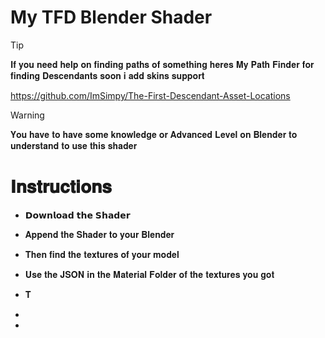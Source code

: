 # My TFD Blender Shader 


> [!TIP]
> 𝐈𝐟 𝐲𝐨𝐮 𝐧𝐞𝐞𝐝 𝐡𝐞𝐥𝐩 𝐨𝐧 𝐟𝐢𝐧𝐝𝐢𝐧𝐠 𝐩𝐚𝐭𝐡𝐬 𝐨𝐟 𝐬𝐨𝐦𝐞𝐭𝐡𝐢𝐧𝐠 𝐡𝐞𝐫𝐞𝐬 𝐌𝐲 𝐏𝐚𝐭𝐡 𝐅𝐢𝐧𝐝𝐞𝐫 𝐟𝐨𝐫 𝐟𝐢𝐧𝐝𝐢𝐧𝐠 𝐃𝐞𝐬𝐜𝐞𝐧𝐝𝐚𝐧𝐭𝐬 𝐬𝐨𝐨𝐧 𝐢 𝐚𝐝𝐝 𝐬𝐤𝐢𝐧𝐬 𝐬𝐮𝐩𝐩𝐨𝐫𝐭
>
> 
> https://github.com/ImSimpy/The-First-Descendant-Asset-Locations


> [!WARNING]
> 𝐘𝐨𝐮 𝐡𝐚𝐯𝐞 𝐭𝐨 𝐡𝐚𝐯𝐞 𝐬𝐨𝐦𝐞 𝐤𝐧𝐨𝐰𝐥𝐞𝐝𝐠𝐞 𝐨𝐫 𝐀𝐝𝐯𝐚𝐧𝐜𝐞𝐝 𝐋𝐞𝐯𝐞𝐥 𝐨𝐧 𝐁𝐥𝐞𝐧𝐝𝐞𝐫 𝐭𝐨 𝐮𝐧𝐝𝐞𝐫𝐬𝐭𝐚𝐧𝐝 𝐭𝐨 𝐮𝐬𝐞 𝐭𝐡𝐢𝐬 𝐬𝐡𝐚𝐝𝐞𝐫 


# 𝐈𝐧𝐬𝐭𝐫𝐮𝐜𝐭𝐢𝐨𝐧𝐬 


* 𝗗𝗼𝘄𝗻𝗹𝗼𝗮𝗱 𝘁𝗵𝗲 𝗦𝗵𝗮𝗱𝗲𝗿


* 𝐀𝐩𝐩𝐞𝐧𝐝 𝐭𝐡𝐞 𝐒𝐡𝐚𝐝𝐞𝐫 𝐭𝐨 𝐲𝐨𝐮𝐫 𝐁𝐥𝐞𝐧𝐝𝐞𝐫


* 𝐓𝐡𝐞𝐧 𝐟𝐢𝐧𝐝 𝐭𝐡𝐞 𝐭𝐞𝐱𝐭𝐮𝐫𝐞𝐬 𝐨𝐟 𝐲𝐨𝐮𝐫 𝐦𝐨𝐝𝐞𝐥


* 𝐔𝐬𝐞 𝐭𝐡𝐞 𝐉𝐒𝐎𝐍 𝐢𝐧 𝐭𝐡𝐞 𝐌𝐚𝐭𝐞𝐫𝐢𝐚𝐥 𝐅𝐨𝐥𝐝𝐞𝐫 𝐨𝐟 𝐭𝐡𝐞 𝐭𝐞𝐱𝐭𝐮𝐫𝐞𝐬 𝐲𝐨𝐮 𝐠𝐨𝐭


* 𝐓


*


* 
